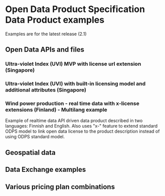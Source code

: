 # Open Data Product Specification Data Product examples

Examples are for the latest release (2.1)

## Open Data APIs and files

### Ultra-violet Index (UVI) MVP with license url extension (Singapore)


### Ultra-violet Index (UVI) with built-in licensing model and additional attributes (Singapore)


### Wind power production - real time data with x-license extensions (Finland) - Multilang example 

Example of realtime data API driven data product described in two languages: Finnish and English. 
Also uses "x-" feature to extend standard ODPS model to link open data license to the product description instead of using ODPS standard model.  

## Geospatial data


## Data Exchange examples


## Various pricing plan combinations
